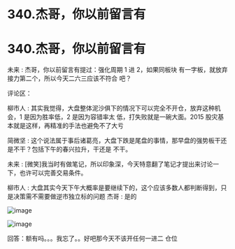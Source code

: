 # 340.杰哥，你以前留言有

# 340.杰哥，你以前留言有

未来 : 杰哥，你以前留言有提过：强化周期 1 进 2，如果同板块 有一字板，就放弃接力第二个，所以今天二六三应该不符合 吧？

评论区：

柳市人 : 其实我觉得，大盘整体泥沙俱下的情况下可以完全不开仓，放弃这种机会，1 是因为胜率低，2 是因为容错率太 低，打失败就是一碗大面。2015 股灾基本就是这样，再精准的手法也避免不了大亏

简微坚 : 这个说法属于事后诸葛亮，大盘下跌是尾盘的事情，那早盘的强势板干还是不干？包括下午的春兴拉升，干还是 不干。

未来 : [微笑]我当时有做笔记，所以印象深，今天特意翻了笔记才提出来讨论一下，也许可以完善交易条件。

柳市人 : 大盘其实今天下午大概率是要继续下的，这个应该多数人都判断得到，只是决策需不需要做逆市独立标的问题 杰哥 : 是的

![image](img/Image_114.png)

![image](img/Image_115.png)

回答：额有吗。。。我忘了。。好吧那今天不该开任何一进二 仓位